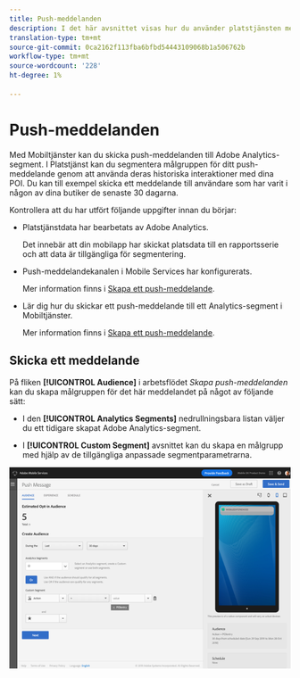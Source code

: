 ```yaml
---
title: Push-meddelanden
description: I det här avsnittet visas hur du använder platstjänsten med push-meddelanden.
translation-type: tm+mt
source-git-commit: 0ca2162f113fba6bfbd54443109068b1a506762b
workflow-type: tm+mt
source-wordcount: '228'
ht-degree: 1%

---
```



# Push-meddelanden

Med Mobiltjänster kan du skicka push-meddelanden till Adobe Analytics-segment. I Platstjänst kan du segmentera målgruppen för ditt push-meddelande genom att använda deras historiska interaktioner med dina POI. Du kan till exempel skicka ett meddelande till användare som har varit i någon av dina butiker de senaste 30 dagarna.

Kontrollera att du har utfört följande uppgifter innan du börjar:

* Platstjänstdata har bearbetats av Adobe Analytics.

   Det innebär att din mobilapp har skickat platsdata till en rapportsserie och att data är tillgängliga för segmentering.

* Push-meddelandekanalen i Mobile Services har konfigurerats.

   Mer information finns i [Skapa ett push-meddelande](https://docs.adobe.com/content/help/en/mobile-services/using/manage-app-settings-ug/configuring-app/prerequisites-push-messaging.html).

* Lär dig hur du skickar ett push-meddelande till ett Analytics-segment i Mobiltjänster.

   Mer information finns i [Skapa ett push-meddelande](https://docs.adobe.com/content/help/en/mobile-services/using/messaging-ug/push-messages/t-create-push-message.html).

## Skicka ett meddelande

På fliken **[!UICONTROL Audience]** i arbetsflödet *Skapa push-meddelanden* kan du skapa målgruppen för det här meddelandet på något av följande sätt:

* I den **[!UICONTROL Analytics Segments]** nedrullningsbara listan väljer du ett tidigare skapat Adobe Analytics-segment.

* I **[!UICONTROL Custom Segment]** avsnittet kan du skapa en målgrupp med hjälp av de tillgängliga anpassade segmentparametrarna.

![konfigurera ett push-meddelande](/help/assets/push-set-up.png)
